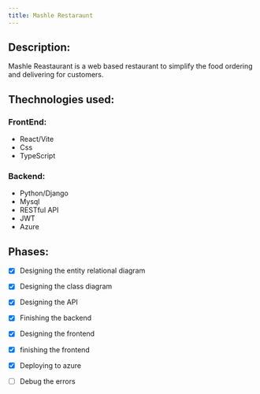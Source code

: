 ```yaml
---
title: Mashle Restaraunt
---
```


## **Description**: 

Mashle Reastaurant is a web based restaurant to simplify the food ordering and delivering for customers.

## **Thechnologies used:**

### **FrontEnd:**

- React/Vite
- Css
- TypeScript

### **Backend:**

- Python/Django
- Mysql
- RESTful API
- JWT
- Azure

## **Phases:**

- [x] Designing the entity relational diagram
- [x] Designing the class diagram
- [x] Designing the API
- [x] Finishing the backend
- [x] Designing the frontend
- [x] finishing the frontend
- [x] Deploying to azure
- [ ] Debug the errors


